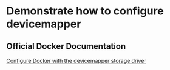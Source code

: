 # Demonstrate how to configure devicemapper

## Official Docker Documentation
[Configure Docker with the devicemapper storage driver](https://docs.docker.com/engine/userguide/storagedriver/device-mapper-driver/#configure-docker-with-the-devicemapper-storage-driver)  
